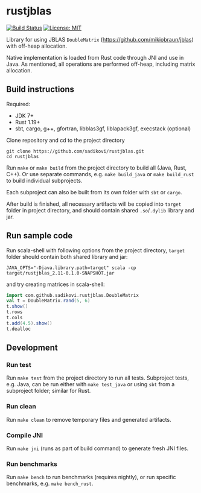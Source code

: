 # rustjblas

[![Build Status](https://travis-ci.org/sadikovi/rustjblas.svg?branch=master)](https://travis-ci.org/sadikovi/rustjblas)
[![License: MIT](https://img.shields.io/badge/License-MIT-blue.svg)](https://opensource.org/licenses/MIT)

Library for using JBLAS `DoubleMatrix` (https://github.com/mikiobraun/jblas) with off-heap
allocation.

Native implementation is loaded from Rust code through JNI and use in Java. As mentioned, all
operations are performed off-heap, including matrix allocation.

## Build instructions
Required:
- JDK 7+
- Rust 1.19+
- sbt, cargo, g++, gfortran, libblas3gf, liblapack3gf, execstack (optional)

Clone repository and cd to the project directory
```
git clone https://github.com/sadikovi/rustjblas.git
cd rustjblas
```

Run `make` or `make build` from the project directory to build all (Java, Rust, C++). Or use
separate commands, e.g. `make build_java` or `make build_rust` to build individual subprojects.

Each subproject can also be built from its own folder with `sbt` or `cargo`.

After build is finished, all necessary artifacts will be copied into `target` folder in project
directory, and should contain shared `.so`/`.dylib` library and jar.

## Run sample code
Run scala-shell with following options from the project directory, `target` folder should contain
both shared library and jar:
```
JAVA_OPTS="-Djava.library.path=target" scala -cp target/rustjblas_2.11-0.1.0-SNAPSHOT.jar
```

and try creating matrices in scala-shell:
```scala
import com.github.sadikovi.rustjblas.DoubleMatrix
val t = DoubleMatrix.rand(5, 6)
t.show()
t.rows
t.cols
t.add(4.5).show()
t.dealloc
```

## Development

### Run test
Run `make test` from the project directory to run all tests. Subproject tests, e.g. Java, can be run
either with `make test_java` or using `sbt` from a subproject folder; similar for Rust.

### Run clean
Run `make clean` to remove temporary files and generated artifacts.

### Compile JNI
Run `make jni` (runs as part of build command) to generate fresh JNI files.

### Run benchmarks
Run `make bench` to run benchmarks (requires nightly), or run specific benchmarks, e.g. `make bench_rust`.

